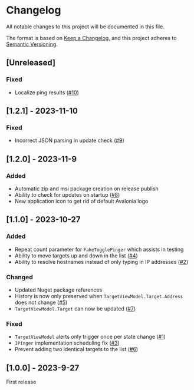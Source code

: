 # Changelog

All notable changes to this project will be documented in this file.

The format is based on [Keep a Changelog](https://keepachangelog.com/en/1.0.0/),
and this project adheres to [Semantic Versioning](https://semver.org/spec/v2.0.0.html).

## [Unreleased]

### Fixed

- Localize ping results ([#10](https://github.com/RichardRobertson/PingUI/issues/10))

## [1.2.1] - 2023-11-10

### Fixed

- Incorrect JSON parsing in update check ([#9](https://github.com/RichardRobertson/PingUI/issues/9))

## [1.2.0] - 2023-11-9

### Added

- Automatic zip and msi package creation on release publish
- Ability to check for updates on startup ([#8](https://github.com/RichardRobertson/PingUI/issues/8))
- New application icon to get rid of default Avalonia logo

## [1.1.0] - 2023-10-27

### Added

- Repeat count parameter for `FakeTogglePinger` which assists in testing
- Ability to move targets up and down in the list ([#4](https://github.com/RichardRobertson/PingUI/issues/4))
- Ability to resolve hostnames instead of only typing in IP addresses ([#2](https://github.com/RichardRobertson/PingUI/issues/2))

### Changed

- Updated Nuget package references
- History is now only preserved when `TargetViewModel.Target.Address` does not change ([#5](https://github.com/RichardRobertson/PingUI/issues/5))
- `TargetViewModel.Target` can now be updated ([#7](https://github.com/RichardRobertson/PingUI/issues/7))

### Fixed

- `TargetViewModel` alerts only trigger once per state change ([#1](https://github.com/RichardRobertson/PingUI/issues/1))
- `IPinger` implementation scheduling fix ([#3](https://github.com/RichardRobertson/PingUI/issues/3))
- Prevent adding two identical targets to the list ([#6](https://github.com/RichardRobertson/PingUI/issues/6))

## [1.0.0] - 2023-9-27

First release
